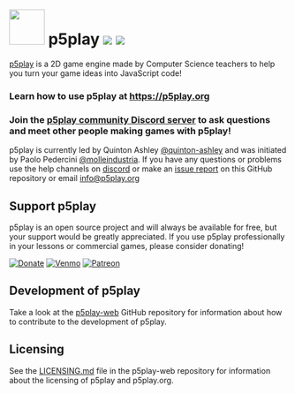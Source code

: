 # <img src="https://p5play.org/logo.svg" width="64"> p5play ![](https://img.shields.io/github/package-json/v/quinton-ashley/p5play) ![](https://img.shields.io/github/license/quinton-ashley/p5play)

[p5play][] is a 2D game engine made by Computer Science teachers to help you turn your game ideas into JavaScript code!

### Learn how to use p5play at https://p5play.org

### Join the [p5play community Discord server][] to ask questions and meet other people making games with p5play!

p5play is currently led by Quinton Ashley [@quinton-ashley][] and was initiated by Paolo Pedercini [@molleindustria][]. If you have any questions or problems use the help channels on [discord][] or make an [issue report][] on this GitHub repository or email <info@p5play.org>

## Support p5play

p5play is an open source project and will always be available for free, but your support would be greatly appreciated. If you use p5play professionally in your lessons or commercial games, please consider donating!

[![Donate](https://img.shields.io/badge/PayPal-@qashto-green.svg)](https://paypal.me/qashto) [![Venmo](https://img.shields.io/badge/Venmo-@Quinton--Ashley-blue.svg)](https://venmo.com/Quinton-Ashley) [![Patreon](https://img.shields.io/badge/Patreon-@p5play-orange.svg)](https://www.patreon.com/p5play)

## Development of p5play

Take a look at the [p5play-web][] GitHub repository for information about how to contribute to the development of p5play.

## Licensing

See the [LICENSING.md][] file in the p5play-web repository for information about the licensing of p5play and p5play.org.

[p5play]: https://p5play.org
[issue report]: https://github.com/quinton-ashley/p5play/issues
[@quinton-ashley]: https://github.com/quinton-ashley
[@molleindustria]: https://github.com/molleindustria
[p5play-web]: https://github.com/quinton-ashley/p5play-web
[p5play community discord server]: https://discord.gg/3UTbqUgmPF
[discord]: https://discord.gg/3UTbqUgmPF
[licensing.md]: https://github.com/quinton-ashley/p5play-web/blob/main/LICENSING.md
